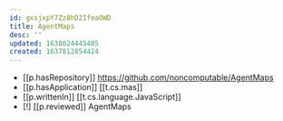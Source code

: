```yaml
---
id: gxsjxpY7Zz8hD2IfeaOWD
title: AgentMaps
desc: ''
updated: 1638024445485
created: 1637812854424
---
```


- [[p.hasRepository]] https://github.com/noncomputable/AgentMaps
- [[p.hasApplication]] [[t.cs.mas]]
- [[p.writtenIn]] [[t.cs.language.JavaScript]]
- [!] [[p.reviewed]] AgentMaps
